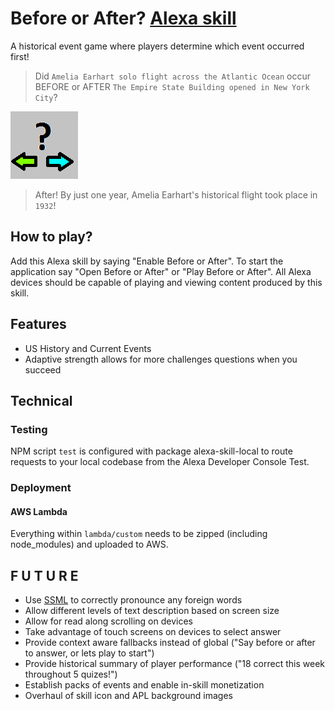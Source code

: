 # Before or After?  [Alexa skill](https://www.amazon.com/dp/B07NQ6QVTD/)
A historical event game where players determine which event occurred first!
> Did `Amelia Earhart solo flight across the Atlantic Ocean` occur BEFORE or AFTER `The Empire State Building opened in New York City`?

![Before or After Icon](/icons/skill-icon-sm.png)

> After! By just one year, Amelia Earhart's historical flight took place in `1932`!

## How to play?
Add this Alexa skill by saying "Enable Before or After". To start the application say "Open Before or After" or "Play Before or After". All Alexa devices should be capable of playing and viewing content produced by this skill.

## Features
- US History and Current Events
- Adaptive strength allows for more challenges questions when you succeed

## Technical
### Testing
NPM script `test` is configured with package alexa-skill-local to route requests to your local codebase from the Alexa Developer Console Test.

### Deployment
#### AWS Lambda
Everything within `lambda/custom` needs to be zipped (including node_modules) and uploaded to AWS.



## F U T U R E
- Use [SSML](https://developer.amazon.com/docs/custom-skills/speech-synthesis-markup-language-ssml-reference.html) to correctly pronounce any foreign words
- Allow different levels of text description based on screen size
- Allow for read along scrolling on devices
- Take advantage of touch screens on devices to select answer
- Provide context aware fallbacks instead of global ("Say before or after to answer, or lets play to start")
- Provide historical summary of player performance ("18 correct this week throughout 5 quizes!")
- Establish packs of events and enable in-skill monetization
- Overhaul of skill icon and APL background images

